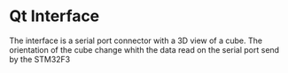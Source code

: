 # Qt Interface
The interface is a serial port connector with a 3D view of a cube.
The orientation of the cube change whith the data read on the serial port send by the STM32F3
